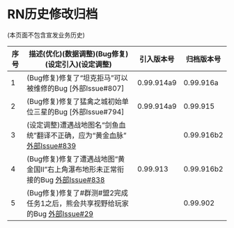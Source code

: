 # RN历史修改归档
(本页面不包含宣发业务历史)

|序号|描述(优化)(数据调整)(Bug修复)(设定引入)(设定调整)                                             |引入版本号|归档版本号|
|----|-------------------------------------------------------------------------------------------|---------|----------|
|1|(Bug修复)修复了“坦克拒马”可以被维修的Bug                                                 [外部Issue#807] |0.99.914a9|0.99.916a|
|2|(Bug修复)修复了猛禽之城初始单位三星的Bug                                                  [外部Issue#794] |0.99.914a9|0.99.915|
|3|(设定调整)遭遇战地图名“剑鱼血统”翻译不正确，应为“黄金血脉”                                  [外部Issue#839](https://github.com/Zero-Fanker/RN_All_Issues/issues/839) ||0.99.916b2|
|4|(Bug修复)修复了遭遇战地图“黄金国Ⅱ”右上角瀑布地形未正常衔接的Bug                                     [外部Issue#838](https://github.com/Zero-Fanker/RN_All_Issues/issues/838) |0.99.913|0.99.916b2|
|5|(Bug修复)修复了#群测#盟2完成任务1之后，熊会共享视野给玩家的Bug                                     [外部Issue#29](https://github.com/Zero-Fanker/RN_All_Issues/issues/29) ||0.99.902|
